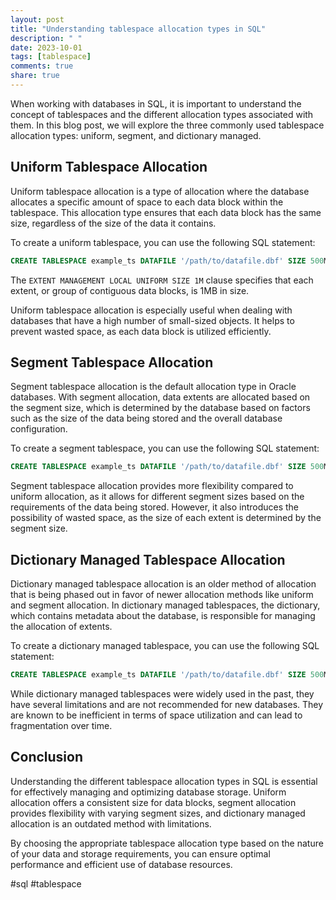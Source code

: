 ```yaml
---
layout: post
title: "Understanding tablespace allocation types in SQL"
description: " "
date: 2023-10-01
tags: [tablespace]
comments: true
share: true
---
```


When working with databases in SQL, it is important to understand the concept of tablespaces and the different allocation types associated with them. In this blog post, we will explore the three commonly used tablespace allocation types: uniform, segment, and dictionary managed.

## Uniform Tablespace Allocation

Uniform tablespace allocation is a type of allocation where the database allocates a specific amount of space to each data block within the tablespace. This allocation type ensures that each data block has the same size, regardless of the size of the data it contains.

To create a uniform tablespace, you can use the following SQL statement:
```SQL
CREATE TABLESPACE example_ts DATAFILE '/path/to/datafile.dbf' SIZE 500M REUSE AUTOEXTEND ON NEXT 100M MAXSIZE UNLIMITED EXTENT MANAGEMENT LOCAL UNIFORM SIZE 1M;
```
The `EXTENT MANAGEMENT LOCAL UNIFORM SIZE 1M` clause specifies that each extent, or group of contiguous data blocks, is 1MB in size.

Uniform tablespace allocation is especially useful when dealing with databases that have a high number of small-sized objects. It helps to prevent wasted space, as each data block is utilized efficiently.

## Segment Tablespace Allocation

Segment tablespace allocation is the default allocation type in Oracle databases. With segment allocation, data extents are allocated based on the segment size, which is determined by the database based on factors such as the size of the data being stored and the overall database configuration.

To create a segment tablespace, you can use the following SQL statement:
```SQL
CREATE TABLESPACE example_ts DATAFILE '/path/to/datafile.dbf' SIZE 500M REUSE AUTOEXTEND ON NEXT 100M MAXSIZE UNLIMITED;
```

Segment tablespace allocation provides more flexibility compared to uniform allocation, as it allows for different segment sizes based on the requirements of the data being stored. However, it also introduces the possibility of wasted space, as the size of each extent is determined by the segment size.

## Dictionary Managed Tablespace Allocation

Dictionary managed tablespace allocation is an older method of allocation that is being phased out in favor of newer allocation methods like uniform and segment allocation. In dictionary managed tablespaces, the dictionary, which contains metadata about the database, is responsible for managing the allocation of extents.

To create a dictionary managed tablespace, you can use the following SQL statement:
```SQL
CREATE TABLESPACE example_ts DATAFILE '/path/to/datafile.dbf' SIZE 500M REUSE AUTOEXTEND ON NEXT 100M MAXSIZE UNLIMITED EXTENT MANAGEMENT LOCAL DICTIONARY;
```

While dictionary managed tablespaces were widely used in the past, they have several limitations and are not recommended for new databases. They are known to be inefficient in terms of space utilization and can lead to fragmentation over time.

## Conclusion

Understanding the different tablespace allocation types in SQL is essential for effectively managing and optimizing database storage. Uniform allocation offers a consistent size for data blocks, segment allocation provides flexibility with varying segment sizes, and dictionary managed allocation is an outdated method with limitations.

By choosing the appropriate tablespace allocation type based on the nature of your data and storage requirements, you can ensure optimal performance and efficient use of database resources.

#sql #tablespace